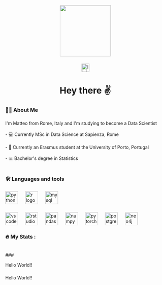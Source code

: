 <div align="center">
  <img height="160" src="https://github.com/Matteo-Candi/Matteo-Candi/assets/114286004/53388364-91c0-4fb1-94c1-460a130d25fe"  />
</div>


###

<div align="center">
  <img src="https://img.shields.io/static/v1?message=LinkedIn&logo=linkedin&label=&color=0077B5&logoColor=white&labelColor=&style=for-the-badge" height="25" alt="linkedin logo"  />
</div>

###

<h1 align="center">Hey there  ✌️</h1>

###

<h3 align="left">👩‍💻  About Me</h3>

###

<p align="left">I'm Matteo from Rome, Italy and I'm studying to become a Data Scientist<br><br>- 💻 Currently MSc in Data Science at Sapienza, Rome<br><br>- 🛫 Currently an Erasmus student at the University of Porto, Portugal<br><br>- 📊 Bachelor's degree in Statistics</p>

###
<h1></h1>

<h3 align="left">🛠 Languages and tools</h3>

###

<div align="left">
  <img src="https://skillicons.dev/icons?i=py" height="40" alt="python logo"  />
  <img width="15" />
  <img src="https://skillicons.dev/icons?i=r" height="40" alt="r logo"  />
  <img width="15" />
  <img src="https://skillicons.dev/icons?i=mysql" height="40" alt="mysql logo"  />
</div>

###

<div align="left">
  <img src="https://cdn.jsdelivr.net/gh/devicons/devicon/icons/vscode/vscode-original.svg" height="40" alt="vscode logo"  />
  <img width="15" />
  <img src="https://cdn.jsdelivr.net/gh/devicons/devicon/icons/rstudio/rstudio-original.svg" height="40" alt="rstudio logo"  />
  <img width="15" />
  <img src="https://cdn.jsdelivr.net/gh/devicons/devicon/icons/pandas/pandas-original.svg" height="40" alt="pandas logo"  />
  <img width="15" />
  <img src="https://cdn.jsdelivr.net/gh/devicons/devicon/icons/numpy/numpy-original.svg" height="40" alt="numpy logo"  />
  <img width="15" />
  <img src="https://cdn.jsdelivr.net/gh/devicons/devicon/icons/pytorch/pytorch-original.svg" height="40" alt="pytorch logo"  />
  <img width="15" />
  <img src="https://cdn.jsdelivr.net/gh/devicons/devicon/icons/postgresql/postgresql-original.svg" height="40" alt="postgresql logo"  />
  <img width="15" />
  <img src="https://cdn.jsdelivr.net/gh/devicons/devicon/icons/neo4j/neo4j-original.svg" height="40" alt="neo4j logo"  />
</div>

###

<h3 align="left">🔥   My Stats :</h3>
<h1></h1>
###

<p align="left">Hello World!!</p>

###

<p align="left">Hello World!!</p>

###
